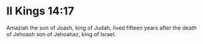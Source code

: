 # II Kings 14:17

Amaziah the son of Joash, king of Judah, lived fifteen years after the death of Jehoash son of Jehoahaz, king of Israel.
